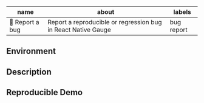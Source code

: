 name            | about                                                        | labels
----------------|--------------------------------------------------------------|-------
🐛 Report a bug | Report a reproducible or regression bug in React Native Gauge| bug report

Environment
-----------

<!-- Run `react-native info` in your terminal and paste its contents here. -->

Description
-----------

<!--
  Describe your issue in detail. Include screenshots if needed. If this is a regression, let us know.
-->

Reproducible Demo
-----------------

<!--
  Let us know how to reproduce the issue. Include a code sample or share a project that reproduces the issue.
  Please follow the guidelines for providing a minimal example: https://stackoverflow.com/help/mcve.
-->
